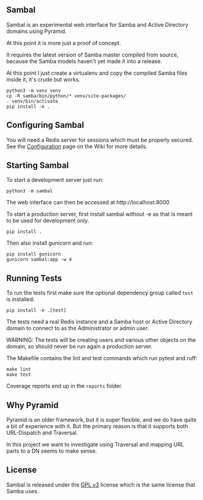 Sambal
------

Sambal is an experimental web interface for Samba and Active Directory
domains using Pyramid.

At this point it is more just a proof of concept.

It requires the latest version of Samba master compiled from source,
because the Samba models haven't yet made it into a release.

At this point I just create a virtualenv and copy the compiled Samba
files inside it, it's crude but works.

    python3 -m venv venv
    cp -R samba/bin/python/* venv/site-packages/
    . venv/bin/activate
    pip install -e .

Configuring Sambal
------------------

You will need a Redis server for sessions which must be properly secured.
See the [Configuration](https://github.com/wainuiomata/sambal/wiki/Configuration)
page on the Wiki for more details.

Starting Sambal
---------------

To start a development server just run:

    python3 -m sambal

The web interface can then be accessed at http://localhost:8000

To start a production server, first install sambal without -e as that is
meant to be used for development only.

    pip install .

Then also install gunicorn and run:

    pip install gunicorn
    gunicorn sambal:app -w 4

Running Tests
-------------

To run the tests first make sure the optional dependency group called `test`
is installed:

    pip install -e .[test]

The tests need a real Redis instance and a Samba host or Active Directory
domain to connect to as the Administrator or admin user.

WARNING: The tests will be creating users and various other objects
on the domain, so should never be run again a production server.

The Makefile contains the lint and test commands which run pytest and ruff:

    make lint
    make test

Coverage reports end up in the `reports` folder.

Why Pyramid
-----------

Pyramid is an older framework, but it is super flexible, and we do have
quite a bit of experience with it. But the primary reason is that it
supports both URL-Dispatch and Traversal.

In this project we want to investigate using Traversal and mapping
URL parts to a DN seems to make sense.

License
-------

Sambal is released under the [GPL v3](LICENSE.txt) license which is the
same license that Samba uses.
